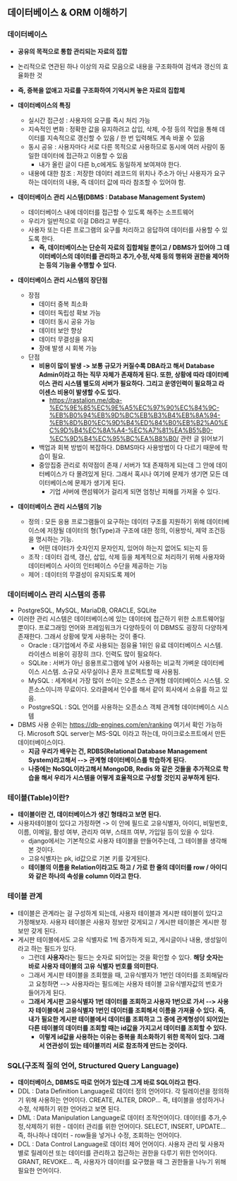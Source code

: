 ## 데이터베이스 & ORM 이해하기


### 데이터베이스
- **공유의 목적으로 통합 관리되는 자료의 집합**
- 논리적으로 연관된 하나 이상의 자료 모음으로 내용을 구조화하여 검색과 갱신의 효율화한 것
- **즉, 중복을 없애고 자료를 구조화하여 기억시켜 놓은 자료의 집합체**


- **데이터베이스의 특징**
  - 실시간 접근성 : 사용자의 요구를 즉시 처리 가능
  - 지속적인 변화 : 정확한 값을 유지하려고 삽입, 삭제, 수정 등의 작업을 통해 데이터를 지속적으로 갱신할 수 있음 / 한 번 입력해도 계속 바꿀 수 있음
  - 동시 공유 : 사용자마다 서로 다른 목적으로 사용하므로 동시에 여러 사람이 동일한 데이터에 접근하고 이용할 수 있음
    - 내가 올린 글이 다른 b,c에게도 동일하게 보여져야 한다.
  - 내용에 대한 참조 : 저장한 데이터 레코드의 위치나 주소가 아닌 사용자가 요구하는 데이터의 내용, 즉 데이터 값에 따라 참조할 수 있어야 함.


- **데이터베이스 관리 시스템(DBMS : Database Management System)**
  - 데이터베이스 내에 데이터를 접근할 수 있도록 해주는 소프트웨어
  - 우리가 일반적으로 이걸 DB라고 부른다.
  - 사용자 또는 다른 프로그램의 요구를 처리하고 응답하여 데이터를 사용할 수 있도록 한다.
    - **즉, 데이터베이스는 단순히 자료의 집합체일 뿐이고 / DBMS가 있어야 그 데이터베이스의 데이터를 관리하고 추가,수정,삭제 등의 행위와 권한을 제어하는 등의 기능을 수행할 수 있다.**

- **데이터베이스 관리 시스템의 장단점**
  - 장점
    - 데이터 중복 최소화 
    - 데이터 독립성 확보 가능
    - 데이터 동시 공유 가능
    - 데이터 보안 향상
    - 데이터 무결성을 유지
    - 장애 발생 시 회복 가능
  - 단점
    - **비용이 많이 발생 -> 보통 규모가 커질수록 DBA라고 해서 Database Admin이라고 하는 직무 자체가 존재하게 된다. 또한, 상황에 따라 데이터베이스 관리 시스템 별도의 서버가 필요하다. 그리고 운영인력이 필요하고 라이센스 비용이 발생할 수도 있다.**
      - https://rastalion.me/dba-%EC%9E%85%EC%9E%A5%EC%97%90%EC%84%9C-%EB%B0%94%EB%9D%BC%EB%B3%B4%EB%8A%94-%EB%8D%B0%EC%9D%B4%ED%84%B0%EB%B2%A0%EC%9D%B4%EC%8A%A4-%EC%A7%81%EA%B5%B0-%EC%9D%B4%EC%95%BC%EA%B8%B0/ 관련 글 읽어보기
    - 백업과 회복 방법이 복잡하다. DBMS마다 사용방법이 다 다르기 때문에 학습이 필요.
    - 중앙집중 관리로 취약점이 존재 / 서버가 1대 존재하게 되는데 그 안에 데이터베이스가 다 몰려있게 된다. 그래서 혹시나 여기에 문제가 생기면 모든 데이터베이스에 문제가 생기게 된다.
      - 기업 서버에 랜섬웨어가 걸리게 되면 엄청난 피해를 가져올 수 있다.



- **데이터베이스 관리 시스템의 기능**
  - 정의 : 모든 응용 프로그램들이 요구하는 데이터 구조를 지원하기 위해 데이터베이스에 저장될 데이터의 형(Type)과 구조에 대한 정의, 이용방식, 제약 조건등을 명시하는 기능.
    - 어떤 데이터가 숫자인지 문자인지, 있어야 하는지 없어도 되는지 등
  - 조작 : 데이터 검색, 갱신, 삽입, 삭제 등을 체계적으로 처리하기 위해 사용자와 데이터베이스 사이의 인터페이스 수단을 제공하는 기능
  - 제어 : 데이터의 무결성이 유지되도록 제어 


### 데이터베이스 관리 시스템의 종류
- PostgreSQL, MySQL, MariaDB, ORACLE, SQLite
- 이러한 관리 시스템은 데이터베이스에 있는 데이터에 접근하기 위한 소프트웨어일 뿐이다. 프로그래밍 언어와 프레임워크가 다양하듯이 이 DBMS도 굉장히 다양하게 존재한다. 그래서 상황에 맞게 사용하는 것이 좋다.
  - Oracle : 대기업에서 주로 사용되는 점유율 1위인 유료 데이터베이스 시스템. 라이센스 비용이 굉장히 크다. 인력도 많이 필요하다.
  - SQLite : 서버가 아닌 응용프로그램에 넣어 사용하는 비교적 가벼운 데이터베이스 시스템. 소규모 사무실이나 혼자 프로젝트할 때 사용됨.
  - MySQL : 세계에서 가장 많이 쓰이는 오픈소스 관계형 데이터베이스 시스템. 오픈소스이니까 무료이다. 오라클에서 인수를 해서 같이 회사에서 소유를 하고 있음.
  - PostgreSQL : SQL 언어를 사용하는 오픈소스 객체 관계형 데이터베이스 시스템
- DBMS 사용 순위는 https://db-engines.com/en/ranking 여기서 확인 가능하다. Microsoft SQL server는 MS-SQL 이라고 하는데, 마이크로소프트에서 만든 데이터베이스이다. 
  - **지금 우리가 배우는 건, RDBS(Relational Database Management System)라고해서 --> 관계형 데이터베이스를 학습하게 된다.**
  - **나중에는 NoSQL이라고해서 MongoDB, Redis 와 같은 것들을 추가적으로 학습을 해서 우리가 시스템을 어떻게 효율적으로 구성할 것인지 공부하게 된다.**


### 테이블(Table)이란?
- **테이블이란 건, 데이터베이스가 생긴 형태라고 보면 된다.**
- 사용자테이블이 있다고 가정하면 -> 이 안에 필드로 고유식별자, 아이디, 비밀번호, 이름, 이메일, 활성 여부, 관리자 여부, 스태프 여부, 가입일 등이 있을 수 있다.
  - django에서는 기본적으로 사용자 테이블을 만들어주는데, 그 테이블을 생각해본 것이다. 
  - 고유식별자는 pk, id값으로 기본 키를 갖게된다.
  - **테이블의 이름을 Relation이라고도 하고 / 가로 한 줄의 데이터를 row / 아이디와 같은 하나의 속성을 column 이라고 한다.**


### 테이블 관계
- 테이블은 관계라는 걸 구성하게 되는데, 사용자 테이블과 게시판 테이블이 있다고 가정해보자. 사용자 테이블은 사용자 정보만 갖게되고 / 게시판 테이블은 게시판 정보만 갖게 된다. 
- 게시판 테이블에서도 고유 식별자로 1씩 증가하게 되고, 게시글이나 내용, 생성일이라고 하는 필드가 있다.
  - 그런데 **사용자**라는 필드는 숫자로 되어있는 것을 확인할 수 있다. **해당 숫자는 바로 사용자 테이블의 고유 식별자 번호를 의미한다.**
  - 그래서 게시판 테이블을 조회했을 때, 고유식별자가 1번인 데이터를 조회해달라고 요청하면 --> 사용자라는 필드에는 사용자 테이블 고유식별자값의 번호가 들어가게 된다.
  - **그래서 게시판 고유식별자 1번 데이터를 조회하고 사용자 1번으로 가서 --> 사용자 테이블에서 고유식별자 1번인 데이터를 조회해서 이름을 가져올 수 있다. 즉, 내가 필요한 게시판 테이블에서 데이터를 조회하고 그 중에 관계형성이 되어있는 다른 테이블의 데이터를 조회할 때는 id값을 가지고서 데이터를 조회할 수 있다.**
    - **이렇게 id값을 사용하는 이유는 중복을 최소화하기 위한 목적이 있다. 그래서 연관성이 있는 테이블끼리 서로 참조하게 만드는 것이다.**


### SQL(구조적 질의 언어, Structured Query Language)
- **데이터베이스, DBMS도 따로 언어가 있는데 그게 바로 SQL이라고 한다.**
- DDL : Data Definition Language로 데이터 정의 언어이다. 각 릴레이션을 정의하기 위해 사용하는 언어이다. CREATE, ALTER, DROP... 즉, 테이블을 생성하거나 수정, 삭제하기 위한 언어라고 보면 된다.
- DML : Data Manipulation Language로 데이터 조작언어이다. 데이터를 추가,수정,삭제하기 위한 - 데이터 관리를 위한 언어이다. SELECT, INSERT, UPDATE... 즉, 하나하나 데이터 - row들을 넣거나 수정, 조회하는 언어이다.
- DCL : Data Control Language로 데이터 제어 언어이다. 사용자 관리 및 사용자별로 릴레이션 또는 데이터를 관리하고 접근하는 권한을 다루기 위한 언어이다. GRANT, REVOKE... 즉, 사용자가 데이터를 요구했을 때 그 권한들을 나누기 위해 필요한 언어이다.
